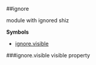 <a name="module_ignore"></a>
##ignore

module with ignored shiz

  
**Symbols**

* [ignore.visible](#module_ignore.visible)

<a name="module_ignore.visible"></a>
###ignore.visible
visible property

  
